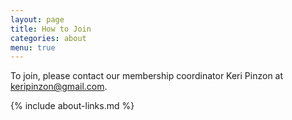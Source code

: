 ```yaml
---
layout: page
title: How to Join
categories: about
menu: true
---
```


To join, please contact our membership coordinator Keri Pinzon at [keripinzon@gmail.com](mailto:keripinzon@gmail.com).

{% include about-links.md %}
